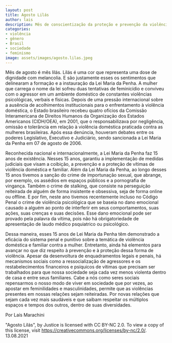 ```yaml
---
layout: post
title: Agosto Lilás
author: lais
description: Mês de conscientização da proteção e prevenção da violência doméstica e familiar contra a mulher
categories:
- violência
- gênero
- Brasil
- sociedade
- feminismo
image: assets/images/agosto.lilas.jpeg
---
```


  Mês de agosto é mês lilás. Lilás é uma cor que representa uma dose de dignidade com melancolia. E são justamente esses os sentimentos que delinearam a formação e a instauração da Lei Maria da Penha. A mulher que carrega o nome da lei sofreu duas tentativas de feminicídio e conviveu com o agressor em um ambiente doméstico de constantes violências psicológicas, verbais e físicas. Depois de uma pressão internacional sobre a ausência de acolhimentos institucionais para o enfrentamento à violência doméstica, o Estado brasileiro recebeu quatro ofícios da Comissão Interamericana de Direitos Humanos da Organização dos Estados Americanos (CIDH/OEA), em 2001, que o responsabilizava por negligência, omissão e tolerância em relação à violência doméstica praticada contra as mulheres brasileiras. Após essa denúncia, houveram debates entre os poderes Legislativo, Executivo e Judiciário, sendo sancionada a Lei Maria da Penha em 07 de agosto de 2006.
  
  Reconhecida nacional e internacionalmente, a Lei Maria da Penha faz 15 anos de existência. Nesses 15 anos, garantiu a implementação de medidas judiciais que visam a coibição, a prevenção e a proteção de vítimas de violência doméstica e familiar. Além da Lei Maria da Penha, ao longo desses 15 anos tivemos a sanção do crime de importunação sexual, que abrange, por exemplo, os assédios em espaços públicos e a pornografia de vingança. Também o crime de stalking, que consiste na perseguição reiteirada de alguém de forma insistente e obsessiva, seja de forma online ou offline. E por fim, neste ano tivemos recentemente incluso no Código Penal o crime de violência psicológica que se baseia no dano emocional causado a alguém ao ponto de interferir em seus comportamentos, suas ações, suas crenças e suas decisões. Esse dano emocional pode ser provado pela palavra da vítima, pois não há obrigatoriedade de apresentação de laudo médico psquiatrico ou psicológico.
  
  Dessa maneira, esses 15 anos de Lei Maria da Penha têm demonstrado a eficácia do sistema penal e punitivo sobre a temática de violência doméstica e familiar contra a mulher. Entretanto, ainda há elementos para avançar no que diz respeito à prevenção e à proteção dessa forma de violência. Apesar da desenvoltura de enquadramentos legais e penais, há mecanismos sociais como a ressocialização de agressores e os restabelecimentos financeiros e psíquicos de vítimas que precisam ser trabalhados para que nossa sociedade seja cada vez menos violenta dentro de casa e entre seus familiares. Cabe a nós como seres sociais repensarmos o nosso modo de viver em sociedade que por vezes, ao apostar em feminilidades e masculinidades, permite que as violências presentes em nossas relações sejam reiteiradas. Por novas relações que sejam cada vez mais saudáveis e que saibam respeitar os múltiplos espaços e tempos dos outros, dentro de suas diversidades.
  
Por Laís Marachini

"Agosto Lilás", by Justice is licensed with CC BY-NC 2.0. To view a copy of this license, visit https://creativecommons.org/licenses/by-nc/2.0/. 
13.08.2021
  
